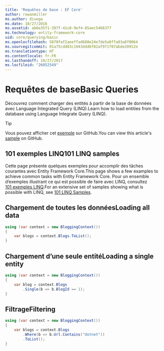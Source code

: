 ```yaml
---
title: 'Requêtes de base : EF Core'
author: rowanmiller
ms.author: divega
ms.date: 10/27/2016
ms.assetid: ab6e35f1-397f-41c0-9ef4-85aec5466377
ms.technology: entity-framework-core
uid: core/querying/basic
ms.openlocfilehash: 5070faf2aeeffad680e24e7de5a0ffa03a8f0064
ms.sourcegitcommit: 01a75cd483c1943ddd6f82af971f07abde20912e
ms.translationtype: HT
ms.contentlocale: fr-FR
ms.lasthandoff: 10/27/2017
ms.locfileid: "26052549"
---
```

# <a name="basic-queries"></a><span data-ttu-id="60bdd-102">Requêtes de base</span><span class="sxs-lookup"><span data-stu-id="60bdd-102">Basic Queries</span></span>

<span data-ttu-id="60bdd-103">Découvrez comment charger des entités à partir de la base de données avec Language Integrated Query (LINQ).</span><span class="sxs-lookup"><span data-stu-id="60bdd-103">Learn how to load entities from the database using Language Integrate Query (LINQ).</span></span>

> [!TIP]  
> <span data-ttu-id="60bdd-104">Vous pouvez afficher cet [exemple](https://github.com/aspnet/EntityFramework.Docs/tree/master/samples/core/Querying) sur GitHub.</span><span class="sxs-lookup"><span data-stu-id="60bdd-104">You can view this article's [sample](https://github.com/aspnet/EntityFramework.Docs/tree/master/samples/core/Querying) on GitHub.</span></span>

## <a name="101-linq-samples"></a><span data-ttu-id="60bdd-105">101 exemples LINQ</span><span class="sxs-lookup"><span data-stu-id="60bdd-105">101 LINQ samples</span></span>

<span data-ttu-id="60bdd-106">Cette page présente quelques exemples pour accomplir des tâches courantes avec Entity Framework Core.</span><span class="sxs-lookup"><span data-stu-id="60bdd-106">This page shows a few examples to achieve common tasks with Entity Framework Core.</span></span> <span data-ttu-id="60bdd-107">Pour un ensemble d’exemples illustrant ce qui est possible de faire avec LINQ, consultez [101 exemples LINQ](https://code.msdn.microsoft.com/101-LINQ-Samples-3fb9811b).</span><span class="sxs-lookup"><span data-stu-id="60bdd-107">For an extensive set of samples showing what is possible with LINQ, see [101 LINQ Samples](https://code.msdn.microsoft.com/101-LINQ-Samples-3fb9811b).</span></span>

## <a name="loading-all-data"></a><span data-ttu-id="60bdd-108">Chargement de toutes les données</span><span class="sxs-lookup"><span data-stu-id="60bdd-108">Loading all data</span></span>

<!-- [!code-csharp[Main](samples/core/Querying/Querying/Basics/Sample.cs)] -->
``` csharp
using (var context = new BloggingContext())
{
    var blogs = context.Blogs.ToList();
}
```

## <a name="loading-a-single-entity"></a><span data-ttu-id="60bdd-109">Chargement d’une seule entité</span><span class="sxs-lookup"><span data-stu-id="60bdd-109">Loading a single entity</span></span>

<!-- [!code-csharp[Main](samples/core/Querying/Querying/Basics/Sample.cs)] -->
``` csharp
using (var context = new BloggingContext())
{
    var blog = context.Blogs
        .Single(b => b.BlogId == 1);
}
```

## <a name="filtering"></a><span data-ttu-id="60bdd-110">Filtrage</span><span class="sxs-lookup"><span data-stu-id="60bdd-110">Filtering</span></span>

<!-- [!code-csharp[Main](samples/core/Querying/Querying/Basics/Sample.cs)] -->
``` csharp
using (var context = new BloggingContext())
{
    var blogs = context.Blogs
        .Where(b => b.Url.Contains("dotnet"))
        .ToList();
}
```
